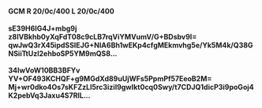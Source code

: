 #### GCM R 20/0c/400 L 20/0c/400
**sE39H6IG4J+mbg9j**<br/>**z8lVBkhb0yXqFdT08c9cLB7rqViYMVumV/G+BDsbv9I=**<br/>**qwJwQ3rX45ipdSSIEJG+NIA6Bh1wEKp4cfgMEkmvhg5e/Yk5M4k/Q38GNSiiTtUzl2ehboSP5YM9mQS8...**<br/><br/>
**34IwVoW10BB3BFYv**<br/>**YV+OF493KCHQF+g9MGdXd89uUjWFs5PpmPf57EeoB2M=**<br/>**Mj+wr0dko4Os7sKFZzLl5rc3izil9gwIkt0cq0Swy/t7CDJQ1dicP3i9poGoj4K2pebVq3Jaxu4S7RIL...**